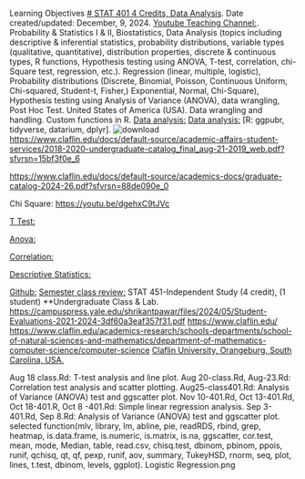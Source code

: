 Learning Objectives [# STAT 401 4 Credits, Data Analysis](https://pawar1550.wixsite.com/claflin-courses/copy-of-stat401-1). Date created/updated: December, 9, 2024.
[Youtube Teaching Channel:](https://www.youtube.com/playlist?list=PLKka-JHtsz80sJ_uQ8wZ4cnLNB9yRJNoV).
Probability & Statistics I & II, Biostatistics, Data Analysis (topics including descriptive & inferential statistics, probability distributions, variable types (qualitative, quantitative), distribution properties, discrete & continuous types, R functions, Hypothesis testing using ANOVA, T-test, correlation, chi-Square test, regression, etc.). Regression (linear, multiple, logistic), Probability distributions (Discrete, Binomial, Poisson, Continuous Uniform, Chi-squared, Student-t, Fisher,)  Exponential, Normal, Chi-Square), Hypothesis testing using Analysis of Variance (ANOVA), data wrangling, Post Hoc Test. United States of America (USA). Data wrangling and handling. Custom functions in R.
[Data analysis:](https://youtu.be/WIvehDeVRak)
[Data analysis:](https://youtu.be/dhIjTt26YKQ)
[R: ggpubr, tidyverse, datarium, dplyr].
![download](https://github.com/user-attachments/assets/7dc70a0d-bfe1-4c9e-b2bd-c4d54654fe45)
https://www.claflin.edu/docs/default-source/academic-affairs-student-services/2018-2020-undergraduate-catalog_final_aug-21-2019_web.pdf?sfvrsn=15bf3f0e_6

https://www.claflin.edu/docs/default-source/academics-docs/graduate-catalog-2024-26.pdf?sfvrsn=88de090e_0

Chi Square: https://youtu.be/dgehxC9tJVc

[T Test:](https://youtu.be/sIpMsN90Dt8)

[Anova:](https://youtu.be/Z-S4CfsRHA0)

[Correlation:](https://youtu.be/yndToTyudUQ)

[Descriptive Statistics:](https://youtu.be/09SCdQPVShU)

[Github:](https://github.com/spawar2/STAT302)
[Semester class review:](https://youtu.be/Pju8ecWWRAw)
STAT 451-Independent Study (4 credit), (1 student) **Undergraduate Class & Lab. https://campuspress.yale.edu/shrikantpawar/files/2024/05/Student-Evaluations-2021-2024-3df60a3eaf357f31.pdf
https://www.claflin.edu/ https://www.claflin.edu/academics-research/schools-departments/school-of-natural-sciences-and-mathematics/department-of-mathematics-computer-science/computer-science
[Claflin University, Orangeburg, South Carolina, USA.](https://www.claflin.edu/docs/default-source/academic-affairs-student-services/2018-2020-undergraduate-catalog_final_aug-21-2019_web.pdf?sfvrsn=15bf3f0e_6)

Aug 18 class.Rd: T-test analysis and line plot.
Aug 20-class.Rd, Aug-23.Rd: Correlation test analysis and scatter plotting.
Aug25-class401.Rd: Analysis of Variance (ANOVA) test and ggscatter plot.
Nov 10-401.Rd, Oct 13-401.Rd, Oct 18-401.R, Oct 8 -401.Rd: Simple linear regression analysis.
Sep 3-401.Rd, Sep 8.Rd: Analysis of Variance (ANOVA) test and ggscatter plot.
selected function(mlv, library, lm, abline, pie, readRDS, rbind, grep, heatmap, is.data.frame, is.numeric, is.matrix, is.na, ggscatter, cor.test, mean, mode, Median, table, read.csv, chisq.test, dbinom, pbinom, ppois, runif, qchisq, qt, qf, pexp, runif, aov, summary, TukeyHSD, rnorm, seq, plot, lines, t.test, dbinom, levels, ggplot). Logistic Regression.png
